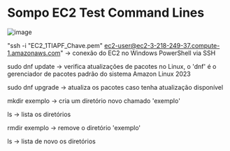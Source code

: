 # Sompo EC2 Test Command Lines

![image](https://github.com/user-attachments/assets/8faa8f5e-2916-49e2-a012-a1aa1a9ece23)

"ssh -i "EC2_1TIAPF_Chave.pem" ec2-user@ec2-3-218-249-37.compute-1.amazonaws.com" -> conexão do EC2 no Windows PowerShell via SSH

sudo dnf update -> verifica atualizações de pacotes no Linux, o 'dnf' é o gerenciador de pacotes padrão do sistema Amazon Linux 2023

sudo dnf upgrade -> atualiza os pacotes caso tenha atualização disponível

mkdir exemplo -> cria um diretório novo chamado 'exemplo'

ls -> lista os diretórios

rmdir exemplo -> remove o diretório 'exemplo'

ls -> lista de novo os diretórios
